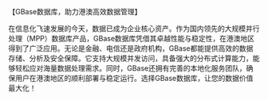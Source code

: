 【GBase数据库，助力港澳高效数据管理】

在信息化飞速发展的今天，数据已成为企业核心资产。作为国内领先的大规模并行处理（MPP）数据库产品，GBase数据库凭借其卓越性能与稳定性，在港澳地区得到了广泛应用。无论是金融、电信还是政府机构，GBase都能提供高效的数据存储、分析及安全保障。它支持大规模并发访问，具备强大的分布式计算能力，能够轻松应对海量数据处理需求。同时，GBase还拥有完善的本地化服务团队，确保用户在港澳地区的顺利部署与稳定运行。选择GBase数据库，让您的数据价值最大化！